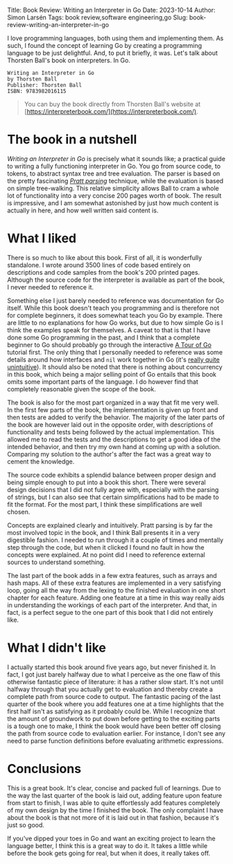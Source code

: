 Title: Book Review: Writing an Interpreter in Go
Date: 2023-10-14
Author: Simon Larsén
Tags: book review,software engineering,go
Slug: book-review-writing-an-interpreter-in-go

I love programming languages, both using them and implementing them. As such, I
found the concept of learning Go by creating a programming language to be just
delightful. And, to put it briefly, it was. Let's talk about Thorsten Ball's
book on interpreters. In Go.

```
Writing an Interpreter in Go
by Thorsten Ball
Publisher: Thorsten Ball
ISBN: 9783982016115
```

> You can buy the book directly from Thorsten Ball's website at
> [https://interpreterbook.com/](https://interpreterbook.com/).

# The book in a nutshell
_Writing an Interpreter in Go_ is precisely what it sounds like; a practical
guide to writing a fully functioning interpreter in Go. You go from source
code, to tokens, to abstract syntax tree and tree evaluation. The parser
is based on the pretty fascinating
[_Pratt parsing_](https://en.wikipedia.org/wiki/Operator-precedence_parser#Pratt_parsing)
technique, while the evaluation is based on simple tree-walking. This relative
simplicity allows Ball to cram a whole lot of functionality into a very concise
200 pages worth of book. The result is impressive, and I am somewhat astonished
by just how much content is actually in here, and how well written said content
is.

# What I liked
There is so much to like about this book. First of all, it is wonderfully
standalone. I wrote around 3500 lines of code based entirely on descriptions
and code samples from the book's 200 printed pages. Although the source code
for the interpreter is available as part of the book, I never needed to
reference it.

Something else I just barely needed to reference was documentation for Go
itself. While this book doesn't teach you programming and is therefore not for
complete beginners, it does somewhat teach you Go by example. There are little
to no explanations for how Go works, but due to how simple Go is I think the
examples speak for themselves. A caveat to that is that I have done some Go
programming in the past, and I think that a complete beginner to Go should
probably go through the interactive [A Tour of Go](https://go.dev/tour/)
tutorial first. The only thing that I personally needed to reference was some
details around how interfaces and `nil` work together in Go (it's [really quite
unintuitive](https://go.dev/doc/faq#nil_error)). It should also be noted that
there is nothing about concurrency in this book, which being a major selling
point of Go entails that this book omits some important parts of the language.
I do however find that completely reasonable given the scope of the book.

The book is also for the most part organized in a way that fit me very well.
In the first few parts of the book, the implementation is given up front and
then tests are added to verify the behavior. The majority of the later parts of
the book are however laid out in the opposite order, with descriptions of
functionality and tests being followed by the actual implementation. This
allowed me to read the tests and the descriptions to get a good idea of the
intended behavior, and then try my own hand at coming up with a solution.
Comparing my solution to the author's after the fact was a great way to cement
the knowledge.

The source code exhibits a splendid balance between proper design and being
simple enough to put into a book this short. There were several design decisions
that I did not fully agree with, especially with the parsing of strings, but I
can also see that certain simplifications had to be made to fit the format. For
the most part, I think these simplifications are well chosen.

Concepts are explained clearly and intuitively. Pratt parsing is by far the most
involved topic in the book, and I think Ball presents it in a very digestible
fashion. I needed to run through it a couple of times and mentally step through
the code, but when it clicked I found no fault in how the concepts were
explained. At no point did I need to reference external sources to understand
something.

The last part of the book adds in a few extra features, such as arrays and hash
maps. All of these extra features are implemented in a very satisfying loop,
going all the way from the lexing to the finished evaluation in one short
chapter for each feature. Adding one feature at a time in this way really aids
in understanding the workings of each part of the interpreter. And that, in
fact, is a perfect segue to the one part of this book that I did not entirely
like.

# What I didn't like
I actually started this book around five years ago, but never finished it. In
fact, I got just barely halfway due to what I perceive as the one flaw of this
otherwise fantastic piece of literature: it has a rather slow start. It's not
until halfway through that you actually get to evaluation and thereby create a
complete path from source code to output. The fantastic pacing of the last
quarter of the book where you add features one at a time highlights that the
first half isn't as satisfying as it probably could be. While I recognize that
the amount of groundwork to put down before getting to the exciting parts is a
tough one to make, I think the book would have been better off closing the path
from source code to evaluation earlier. For instance, I don't see any need to
parse function definitions before evaluating arithmetic expressions.

# Conclusions
This is a great book. It's clear, concise and packed full of learnings. Due to
the way the last quarter of the book is laid out, adding feature upon feature
from start to finish, I was able to quite effortlessly add features completely
of my own design by the time I finished the book. The only complaint I have
about the book is that not more of it is laid out in that fashion, because it's
just so good.

If you've dipped your toes in Go and want an exciting project to learn the
language better, I think this is a great way to do it. It takes a little while
before the book gets going for real, but when it does, it really takes off.
